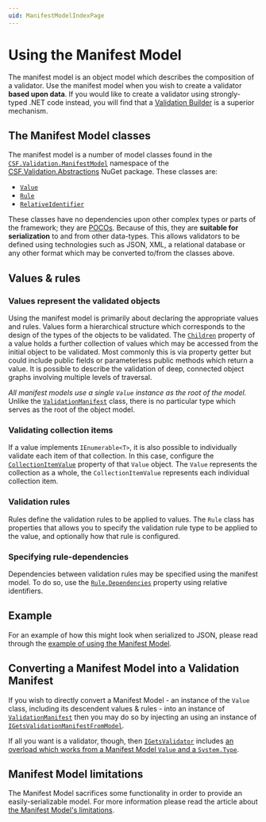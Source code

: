 ```yaml
---
uid: ManifestModelIndexPage
---
```


# Using the Manifest Model

The manifest model is an object model which describes the composition of a validator.
Use the manifest model when you wish to create a validator **based upon data**.
If you would like to create a validator using strongly-typed .NET code instead, you will find that a [Validation Builder] is a superior mechanism.

[Validation Builder]: ../WritingValidatorBuilders/index.md

## The Manifest Model classes

The manifest model is a number of model classes found in the [`CSF.Validation.ManifestModel`] namespace of the [CSF.Validation.Abstractions] NuGet package.
These classes are:

* [`Value`]
* [`Rule`]
* [`RelativeIdentifier`]

These classes have no dependencies upon other complex types or parts of the framework; they are [POCOs].
Because of this, they are **suitable for serialization** to and from other data-types.
This allows validators to be defined using technologies such as JSON, XML, a relational database or any other format which may be converted to/from the classes above.

[`CSF.Validation.ManifestModel`]:xref:CSF.Validation.ManifestModel
[CSF.Validation.Abstractions]:https://www.nuget.org/packages/CSF.Validation.Abstractions/
[`Value`]:xref:CSF.Validation.ManifestModel.Value
[`Rule`]:xref:CSF.Validation.ManifestModel.Rule
[`RelativeIdentifier`]:xref:CSF.Validation.ManifestModel.RelativeIdentifier
[POCOs]: https://en.wikipedia.org/wiki/Plain_old_CLR_object

## Values & rules

### Values represent the validated objects

Using the manifest model is primarily about declaring the appropriate values and rules.
Values form a hierarchical structure which corresponds to the design of the types of the objects to be validated.
The [`Children`] property of a value holds a further collection of values which may be accessed from the initial object to be validated.
Most commonly this is via property getter but could include public fields or parameterless public methods which return a value.
It is possible to describe the validation of deep, connected object graphs involving multiple levels of traversal.

_All manifest models use a single `Value` instance as the root of the model._
Unlike the [`ValidationManifest`] class, there is no particular type which serves as the root of the object model.

### Validating collection items

If a value implements `IEnumerable<T>`, it is also possible to individually validate each item of that collection.
In this case, configure the [`CollectionItemValue`] property of that `Value` object.
The `Value` represents the collection as a whole, the `CollectionItemValue` represents each individual collection item.

### Validation rules

Rules define the validation rules to be applied to values.
The `Rule` class has properties that allows you to specify the validation rule type to be applied to the value, and optionally how that rule is configured.

[`Children`]:xref:CSF.Validation.ManifestModel.Value.Children
[`CollectionItemValue`]:xref:CSF.Validation.ManifestModel.Value.CollectionItemValue
[`ValidationManifest`]:xref:CSF.Validation.Manifest.ValidationManifest

### Specifying rule-dependencies

Dependencies between validation rules may be specified using the manifest model.
To do so, use the [`Rule.Dependencies`] property using relative identifiers.

[`Rule.Dependencies`]:xref:CSF.Validation.ManifestModel.Rule.Dependencies

## Example

For an example of how this might look when serialized to JSON, please read through the [example of using the Manifest Model].

[example of using the Manifest Model]:ExampleOfTheManifestModel.md

## Converting a Manifest Model into a Validation Manifest

If you wish to directly convert a Manifest Model - an instance of the `Value` class, including its descendent values & rules - into an instance of [`ValidationManifest`] then you may do so by injecting an using an instance of [`IGetsValidationManifestFromModel`].

If all you want is a validator, though, then [`IGetsValidator`] includes [an overload which works from a Manifest Model `Value` and a `System.Type`].

[`IGetsValidationManifestFromModel`]:xref:CSF.Validation.ManifestModel.IGetsValidationManifestFromModel
[`IGetsValidator`]:xref:CSF.Validation.IGetsValidator
[an overload which works from a Manifest Model `Value` and a `System.Type`]:xref:CSF.Validation.IGetsValidator.GetValidator(CSF.Validation.ManifestModel.Value,System.Type)

## Manifest Model limitations

The Manifest Model sacrifices some functionality in order to provide an easily-serializable model.
For more information please read the article about [the Manifest Model's limitations].

[the Manifest Model's limitations]:Limitations.md